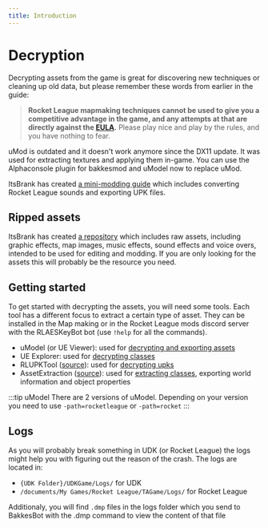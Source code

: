```yaml
---
title: Introduction
---
```

# Decryption

Decrypting assets from the game is great for discovering new techniques or cleaning up old data, but please remember these words from earlier in the guide:

> **Rocket League mapmaking techniques cannot be used to give you a competitive advantage in the game, and any attempts at that are directly against the [EULA](../../more/psyonix).** Please play nice and play by the rules, and you have nothing to fear.

uMod is outdated and it doesn't work anymore since the DX11 update. It was used for extracting textures and applying them in-game. You can use the Alphaconsole plugin for bakkesmod and uModel now to replace uMod.

ItsBrank has created [a mini-modding guide](https://docs.google.com/document/d/1-o-7AojY1j4_5i0gj5LmI6hDhJL9VZg0IW40KL7objQ/edit#heading=h.v08ltc525arh) which includes converting Rocket League sounds and exporting UPK files.

## Ripped assets

ItsBrank has created [a repository](https://github.com/ItsBranK/RocketLeagueAssets) which includes raw assets, including graphic effects, map images, music effects, sound effects and voice overs, intended to be used for editing and modding. If you are only looking for the assets this will probably be the resource you need.

## Getting started

To get started with decrypting the assets, you will need some tools. Each tool has a different focus to extract a certain type of asset. They can be installed in the Map making or in the Rocket League mods discord server with the RLAESKeyBot bot (use `!help` for all the commands).

* uModel (or UE Viewer): used for [decrypting and exporting assets](01_assets)
* UE Explorer: used for [decrypting classes](02_classes)
* RLUPKTool ([source](https://github.com/Martinii89/RLUPKT/tree/master)): used for [decrypting upks](04_packages)
* AssetExtraction ([source](https://github.com/Martinii89/Unreal-Library/tree/master/AssetExtraction)): used for [extracting classes](02_classes), exporting world information and object properties

:::tip uModel
There are 2 versions of uModel. Depending on your version you need to use `-path=rocketleague` or `-path=rocket`
:::

## Logs

As you will probably break something in UDK (or Rocket League) the logs might help you with figuring out the reason of the crash. The logs are located in:

* `{UDK Folder}/UDKGame/Logs/` for UDK
* `/documents/My Games/Rocket League/TAGame/Logs/` for Rocket League

Additionaly, you will find `.dmp` files in the logs folder which you send to BakkesBot with the .dmp command to view the content of that file